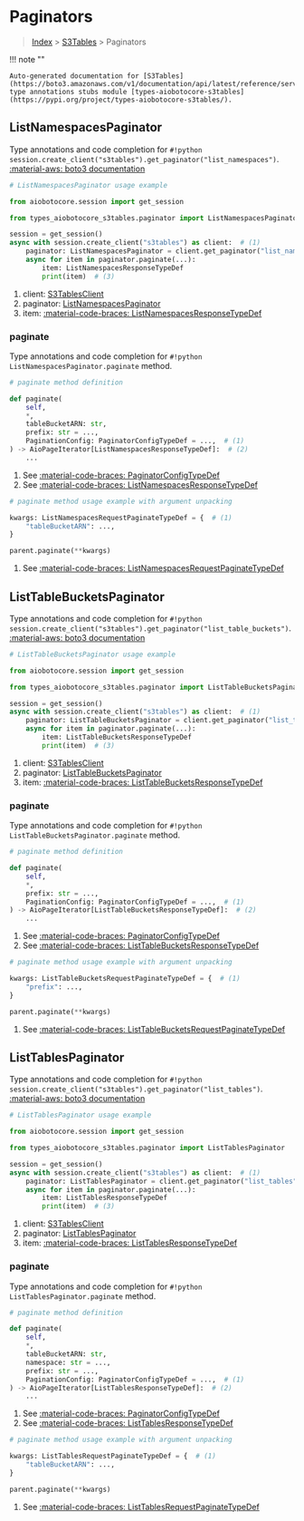 # Paginators

> [Index](../README.md) > [S3Tables](./README.md) > Paginators

!!! note ""

    Auto-generated documentation for [S3Tables](https://boto3.amazonaws.com/v1/documentation/api/latest/reference/services/s3tables.html#s3tables)
    type annotations stubs module [types-aiobotocore-s3tables](https://pypi.org/project/types-aiobotocore-s3tables/).

## ListNamespacesPaginator

Type annotations and code completion for `#!python session.create_client("s3tables").get_paginator("list_namespaces")`.
[:material-aws: boto3 documentation](https://boto3.amazonaws.com/v1/documentation/api/latest/reference/services/s3tables/paginator/ListNamespaces.html#S3Tables.Paginator.ListNamespaces)

```python
# ListNamespacesPaginator usage example

from aiobotocore.session import get_session

from types_aiobotocore_s3tables.paginator import ListNamespacesPaginator

session = get_session()
async with session.create_client("s3tables") as client:  # (1)
    paginator: ListNamespacesPaginator = client.get_paginator("list_namespaces")  # (2)
    async for item in paginator.paginate(...):
        item: ListNamespacesResponseTypeDef
        print(item)  # (3)
```

1. client: [S3TablesClient](./client.md)
2. paginator: [ListNamespacesPaginator](./paginators.md#listnamespacespaginator)
3. item: [:material-code-braces: ListNamespacesResponseTypeDef](./type_defs.md#listnamespacesresponsetypedef) 


### paginate

Type annotations and code completion for `#!python ListNamespacesPaginator.paginate` method.

```python
# paginate method definition

def paginate(
    self,
    *,
    tableBucketARN: str,
    prefix: str = ...,
    PaginationConfig: PaginatorConfigTypeDef = ...,  # (1)
) -> AioPageIterator[ListNamespacesResponseTypeDef]:  # (2)
    ...
```

1. See [:material-code-braces: PaginatorConfigTypeDef](./type_defs.md#paginatorconfigtypedef) 
2. See [:material-code-braces: ListNamespacesResponseTypeDef](./type_defs.md#listnamespacesresponsetypedef) 


```python
# paginate method usage example with argument unpacking

kwargs: ListNamespacesRequestPaginateTypeDef = {  # (1)
    "tableBucketARN": ...,
}

parent.paginate(**kwargs)
```

1. See [:material-code-braces: ListNamespacesRequestPaginateTypeDef](./type_defs.md#listnamespacesrequestpaginatetypedef) 
## ListTableBucketsPaginator

Type annotations and code completion for `#!python session.create_client("s3tables").get_paginator("list_table_buckets")`.
[:material-aws: boto3 documentation](https://boto3.amazonaws.com/v1/documentation/api/latest/reference/services/s3tables/paginator/ListTableBuckets.html#S3Tables.Paginator.ListTableBuckets)

```python
# ListTableBucketsPaginator usage example

from aiobotocore.session import get_session

from types_aiobotocore_s3tables.paginator import ListTableBucketsPaginator

session = get_session()
async with session.create_client("s3tables") as client:  # (1)
    paginator: ListTableBucketsPaginator = client.get_paginator("list_table_buckets")  # (2)
    async for item in paginator.paginate(...):
        item: ListTableBucketsResponseTypeDef
        print(item)  # (3)
```

1. client: [S3TablesClient](./client.md)
2. paginator: [ListTableBucketsPaginator](./paginators.md#listtablebucketspaginator)
3. item: [:material-code-braces: ListTableBucketsResponseTypeDef](./type_defs.md#listtablebucketsresponsetypedef) 


### paginate

Type annotations and code completion for `#!python ListTableBucketsPaginator.paginate` method.

```python
# paginate method definition

def paginate(
    self,
    *,
    prefix: str = ...,
    PaginationConfig: PaginatorConfigTypeDef = ...,  # (1)
) -> AioPageIterator[ListTableBucketsResponseTypeDef]:  # (2)
    ...
```

1. See [:material-code-braces: PaginatorConfigTypeDef](./type_defs.md#paginatorconfigtypedef) 
2. See [:material-code-braces: ListTableBucketsResponseTypeDef](./type_defs.md#listtablebucketsresponsetypedef) 


```python
# paginate method usage example with argument unpacking

kwargs: ListTableBucketsRequestPaginateTypeDef = {  # (1)
    "prefix": ...,
}

parent.paginate(**kwargs)
```

1. See [:material-code-braces: ListTableBucketsRequestPaginateTypeDef](./type_defs.md#listtablebucketsrequestpaginatetypedef) 
## ListTablesPaginator

Type annotations and code completion for `#!python session.create_client("s3tables").get_paginator("list_tables")`.
[:material-aws: boto3 documentation](https://boto3.amazonaws.com/v1/documentation/api/latest/reference/services/s3tables/paginator/ListTables.html#S3Tables.Paginator.ListTables)

```python
# ListTablesPaginator usage example

from aiobotocore.session import get_session

from types_aiobotocore_s3tables.paginator import ListTablesPaginator

session = get_session()
async with session.create_client("s3tables") as client:  # (1)
    paginator: ListTablesPaginator = client.get_paginator("list_tables")  # (2)
    async for item in paginator.paginate(...):
        item: ListTablesResponseTypeDef
        print(item)  # (3)
```

1. client: [S3TablesClient](./client.md)
2. paginator: [ListTablesPaginator](./paginators.md#listtablespaginator)
3. item: [:material-code-braces: ListTablesResponseTypeDef](./type_defs.md#listtablesresponsetypedef) 


### paginate

Type annotations and code completion for `#!python ListTablesPaginator.paginate` method.

```python
# paginate method definition

def paginate(
    self,
    *,
    tableBucketARN: str,
    namespace: str = ...,
    prefix: str = ...,
    PaginationConfig: PaginatorConfigTypeDef = ...,  # (1)
) -> AioPageIterator[ListTablesResponseTypeDef]:  # (2)
    ...
```

1. See [:material-code-braces: PaginatorConfigTypeDef](./type_defs.md#paginatorconfigtypedef) 
2. See [:material-code-braces: ListTablesResponseTypeDef](./type_defs.md#listtablesresponsetypedef) 


```python
# paginate method usage example with argument unpacking

kwargs: ListTablesRequestPaginateTypeDef = {  # (1)
    "tableBucketARN": ...,
}

parent.paginate(**kwargs)
```

1. See [:material-code-braces: ListTablesRequestPaginateTypeDef](./type_defs.md#listtablesrequestpaginatetypedef) 
